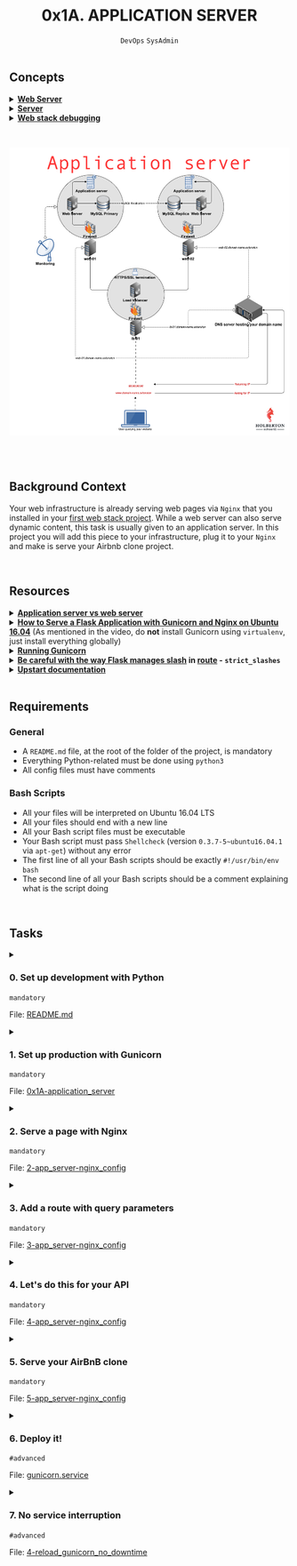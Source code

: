 <h1 align="center"><b>0x1A. APPLICATION SERVER</b></h1>
<div align="center"><code>DevOps</code> <code>SysAdmin</code></div>

<br>

## Concepts
<details>
<summary><b><a href="https://intranet.alxswe.com/concepts/17">Web Server</a></b></summary><br>


<br><p align="center">※※※※※※※※※※※※</p><br>
</details>


<details>
<summary><b><a href="https://intranet.alxswe.com/concepts/67">Server</a></b></summary><br>


<br><p align="center">※※※※※※※※※※※※</p><br>
</details>


<details>
<summary><b><a href="https://intranet.alxswe.com/concepts/68">Web stack debugging</a></b></summary><br>


<br><p align="center">※※※※※※※※※※※※</p><br>
</details>

<br><div align="center"><img src="https://github.com/codenvibes/alx-system_engineering-devops/blob/master/0x1A-application_server/images/c7d1ed0a2e10d1b4e9b3.jpg"></div><br>

<br>

## Background Context
Your web infrastructure is already serving web pages via `Nginx` that you installed in your [first web stack project](https://intranet.alxswe.com/projects/266). While a web server can also serve dynamic content, this task is usually given to an application server. In this project you will add this piece to your infrastructure, plug it to your `Nginx` and make is serve your Airbnb clone project.


<!-- <br>
<hr>
<h3><a href=>Notes</a></h3>
<hr> -->

<br>

## Resources
<details>
<summary><b><a href="https://www.nginx.com/resources/glossary/application-server-vs-web-server/">Application server vs web server</a></b></summary><br>


<br><p align="center">※※※※※※※※※※※※</p><br>
</details>


<details>
<summary><b><a href="https://www.digitalocean.com/community/tutorials/how-to-serve-flask-applications-with-gunicorn-and-nginx-on-ubuntu-16-04">How to Serve a Flask Application with Gunicorn and Nginx on Ubuntu 16.04</a></b> (As mentioned in the video, do <b>not</b> install Gunicorn using <code>virtualenv</code>, just install everything globally)</summary><br>


<br><p align="center">※※※※※※※※※※※※</p><br>
</details>


<details>
<summary><b><a href="https://docs.gunicorn.org/en/latest/run.html">Running Gunicorn</a></b></summary><br>


<br><p align="center">※※※※※※※※※※※※</p><br>
</details>


<details>
<summary><b><a href="https://werkzeug.palletsprojects.com/en/0.14.x/routing/">Be careful with the way Flask manages slash</a> in <a href="https://flask.palletsprojects.com/en/1.0.x/api/#flask.Flask.route">route</a> - <code>strict_slashes</code></b></summary><br>


<br><p align="center">※※※※※※※※※※※※</p><br>
</details>


<details>
<summary><b><a href="https://doc.ubuntu-fr.org/upstart">Upstart documentation</a></b></summary><br>


<br><p align="center">※※※※※※※※※※※※</p><br>
</details>


<!-- <br>

**man or help:**
- `` -->

<br>

## Requirements
### General
- A `README.md` file, at the root of the folder of the project, is mandatory
- Everything Python-related must be done using `python3`
- All config files must have comments

### Bash Scripts
- All your files will be interpreted on Ubuntu 16.04 LTS
- All your files should end with a new line
- All your Bash script files must be executable
- Your Bash script must pass `Shellcheck` (version `0.3.7-5~ubuntu16.04.1` via `apt-get`) without any error
- The first line of all your Bash scripts should be exactly `#!/usr/bin/env bash`
- The second line of all your Bash scripts should be a comment explaining what is the script doing

<!-- <br>

## More Info -->

<br>

## Tasks
<details>
<summary>

### 0. Set up development with Python
`mandatory`

File: [README.md]()
</summary>

Let’s serve what you built for [AirBnB clone v2 - Web framework](https://intranet.alxswe.com/projects/290) on `web-01`. This task is an exercise in setting up your development environment, which is used for testing and debugging your code before deploying it to production.

Requirements:
- Make sure that [task #3](https://intranet.alxswe.com/tasks/1372) of your [SSH project](https://intranet.alxswe.com/projects/244) is completed for `web-01`. The checker will connect to your servers.
- Install the `net-tools` package on your server: `sudo apt install -y net-tools`
- Git clone your `AirBnB_clone_v2` on your `web-01` server.
- Configure the file `web_flask/0-hello_route.py` to serve its content from the route `/airbnb-onepage/` on port `5000`.
- Your Flask application object must be named `app` (This will allow us to run and check your code).

Example:

**Window 1:**
```
ubuntu@229-web-01:~/AirBnB_clone_v2$ python3 -m web_flask.0-hello_route
 * Serving Flask app "0-hello_route" (lazy loading)
 * Environment: production
   WARNING: Do not use the development server in a production environment.
   Use a production WSGI server instead.
 * Debug mode: off
 * Running on http://0.0.0.0:5000/ (Press CTRL+C to quit)
35.231.193.217 - - [02/May/2019 22:19:42] "GET /airbnb-onepage/ HTTP/1.1" 200 -
```
**Window 2:**
```
ubuntu@229-web-01:~/AirBnB_clone_v2$ curl 127.0.0.1:5000/airbnb-onepage/
Hello HBNB!ubuntu@229-web-01:~/AirBnB_clone_v2$
```
</details>

<details>
<summary>

### 1. Set up production with Gunicorn
`mandatory`

File: [0x1A-application_server]()
</summary>

Now that you have your development environment set up, let’s get your production application server set up with `Gunicorn` on `web-01`, port `5000`. You’ll need to install `Gunicorn` and any libraries required by your application. Your `Flask` application object will serve as a [WSGI]() entry point into your application. This will be your production environment. As you can see we want the production and development of your application to use the same port, so the conditions for serving your dynamic content are the same in both environments.

Requirements:
- Install `Gunicorn` and any other libraries required by your application.
- The Flask application object should be called `app`. (This will allow us to run and check your code)
- You will serve the same content from the same route as in the previous task. You can verify that it’s working by binding a `Gunicorn` instance to localhost listening on port `5000` with your application object as the entry point.
- In order to check your code, the checker will bind a `Gunicorn` instance to port `6000`, so make sure nothing is listening on that port.

Example:

**Terminal 1:**
```
ubuntu@229-web-01:~/AirBnB_clone_v2$ gunicorn --bind 0.0.0.0:5000 web_flask.0-hello_route:app
[2019-05-03 20:47:20 +0000] [3595] [INFO] Starting gunicorn 19.9.0
[2019-05-03 20:47:20 +0000] [3595] [INFO] Listening at: http://0.0.0.0:5000 (3595)
[2019-05-03 20:47:20 +0000] [3595] [INFO] Using worker: sync
[2019-05-03 20:47:20 +0000] [3598] [INFO] Booting worker with pid: 3598
```
**Terminal 2:**
```
ubuntu@229-web-01:~$ curl 127.0.0.1:5000/airbnb-onepage/
Hello HBNB!ubuntu@229-web-01:~$
```
</details>

<details>
<summary>

### 2. Serve a page with Nginx
`mandatory`

File: [2-app_server-nginx_config]()
</summary>

Building on your work in the previous tasks, configure `Nginx` to serve your page from the route `/airbnb-onepage/`

Requirements:
- `Nginx` must serve this page both locally and on its public IP on port `80`.
- `Nginx` should proxy requests to the process listening on port `5000`.
- Include your `Nginx` config file as `2-app_server-nginx_config`.

Notes:
- In order to test this you’ll have to spin up either your production or development application server (listening on port `5000`)
- In an actual production environment the application server will be configured to start upon startup in a system initialization script. This will be covered in the advanced tasks.
- You will probably need to `reboot` your server (by using the command `$ sudo reboot`) to have Nginx publicly accessible
Example:

### On my server:
**Window 1:**
```
ubuntu@229-web-01:~/AirBnB_clone_v2$ gunicorn --bind 0.0.0.0:5000 web_flask.0-hello_route:app
[2019-05-06 20:43:57 +0000] [14026] [INFO] Starting gunicorn 19.9.0
[2019-05-06 20:43:57 +0000] [14026] [INFO] Listening at: http://0.0.0.0:5000 (14026)
[2019-05-06 20:43:57 +0000] [14026] [INFO] Using worker: sync
[2019-05-06 20:43:57 +0000] [14029] [INFO] Booting worker with pid: 14029
```
**Window 2:**
```
ubuntu@229-web-01:~/AirBnB_clone_v2$ curl 127.0.0.1/airbnb-onepage/
Hello HBNB!ubuntu@229-web-01:~/AirBnB_clone_v2$
```
### On my local terminal:
```
vagrant@ubuntu-xenial:~$ curl -sI 35.231.193.217/airbnb-onepage/
HTTP/1.1 200 OK
Server: nginx/1.10.3 (Ubuntu)
Date: Mon, 06 May 2019 20:44:55 GMT
Content-Type: text/html; charset=utf-8
Content-Length: 11
Connection: keep-alive
X-Served-By: 229-web-01

vagrant@ubuntu-xenial:~$ curl 35.231.193.217/airbnb-onepage/
Hello HBNB!vagrant@ubuntu-xenial:~$
```
</details>

<details>
<summary>

### 3. Add a route with query parameters
`mandatory`

File: [3-app_server-nginx_config]()
</summary>

Building on what you did in the previous tasks, let’s expand our web application by adding another service for `Gunicorn` to handle. In `AirBnB_clone_v2/web_flask/6-number_odd_or_even`, the route `/number_odd_or_even/<int:n>` should already be defined to render a page telling you whether an integer is odd or even. You’ll need to configure `Nginx` to proxy HTTP requests to the route `/airbnb-dynamic/number_odd_or_even/(any integer)` to a `Gunicorn` instance listening on port `5001`. The key to this exercise is getting `Nginx` configured to proxy requests to processes listening on two different ports. You are not expected to keep your application server processes running. If you want to know how to run multiple instances of `Gunicorn` without having multiple terminals open, see tips below.

Requirements:
- `Nginx` must serve this page both locally and on its public IP on port `80`.
- `Nginx` should proxy requests to the route `/airbnb-dynamic/number_odd_or_even/(any integer)` the process listening on port `5001`.
- Include your `Nginx` config file as `3-app_server-nginx_config`.

Tips:
- Check out these articles/docs for clues on how to configure `Nginx`: [Understanding Nginx Server and Location Block Selection Algorithms](https://www.digitalocean.com/community/tutorials/understanding-nginx-server-and-location-block-selection-algorithms#matching-location-blocks), [Understanding Nginx Location Blocks Rewrite Rules](http://blog.pixelastic.com/2013/09/27/understanding-nginx-location-blocks-rewrite-rules/), [Nginx Reverse Proxy](https://docs.nginx.com/nginx/admin-guide/web-server/reverse-proxy/#).
- In order to spin up a `Gunicorn` instance as a detached process you can use the terminal multiplexer utility `tmux`. Enter the command `tmux new-session -d 'gunicorn --bind 0.0.0.0:5001 web_flask.6-number_odd_or_even:app'` and if successful you should see no output to the screen. You can verify that the process has been created by running `pgrep gunicorn` to see its PID. Once you’re ready to end the process you can either run `tmux a` to reattach to the processes, or you can run `kill <PID>` to terminate the background process by ID.
Example:

**Terminal 1:**
```
ubuntu@229-web-01:~/AirBnB_clone_v2$ tmux new-session -d 'gunicorn --bind 0.0.0.0:5000 web_flask.0-hello_route:app'
ubuntu@229-web-01:~/AirBnB_clone_v2$ pgrep gunicorn
1661
1665
ubuntu@229-web-01:~/AirBnB_clone_v2$ tmux new-session -d 'gunicorn --bind 0.0.0.0:5001 web_flask.6-number_odd_or_even:app'
ubuntu@229-web-01:~/AirBnB_clone_v2$ pgrep gunicorn
1661
1665
1684
1688

ubuntu@229-web-01:~/AirBnB_clone_v2$ curl 127.0.0.1:5000/airbnb-onepage/
Hello HBNB!ubuntu@229-web-01:~/AirBnB_clone_v2$

ubuntu@229-web-01:~/AirBnB_clone_v2$ curl 127.0.0.1:5001/number_odd_or_even/6
<!DOCTYPE html>
<HTML lang="en">
  <HEAD>
    <TITLE>HBNB</TITLE>
  </HEAD>
  <BODY><H1>Number: 6 is even</H1></BODY>
</HTML>ubuntu@229-web-01:~/AirBnB_clone_v2
ubuntu@229-web-01:~$ 
ubuntu@229-web-01:~/AirBnB_clone_v2$ curl 127.0.0.1/airbnb-dynamic/number_odd_or_even/5
<!DOCTYPE html>
<HTML lang="en">
  <HEAD>
    <TITLE>HBNB</TITLE>
  </HEAD>
  <BODY><H1>Number: 5 is odd</H1></BODY>
</HTML>ubuntu@229-web-01:~/AirBnB_clone_v2$
```
**Local machine:**
```
vagrant@ubuntu-xenial:~$ curl 35.231.193.217/airbnb-dynamic/number_odd_or_even/6<!DOCTYPE html>
<HTML lang="en">
  <HEAD>
    <TITLE>HBNB</TITLE>
  </HEAD>
  <BODY><H1>Number: 6 is even</H1></BODY>
</HTML>vagrant@ubuntu-xenial:~$
```
</details>

<details>
<summary>

### 4. Let's do this for your API
`mandatory`

File: [4-app_server-nginx_config]()
</summary>

Let’s serve what you built for [AirBnB clone v3 - RESTful API](https://intranet.alxswe.com/rltoken/QXJ9ryafcRfd_cARiugRiQ) on `web-01`.

Requirements:
- Git clone your `AirBnB_clone_v3`
- Setup `Nginx` so that the route `/api/` points to a `Gunicorn` instance listening on port `5002`
- `Nginx` must serve this page both locally and on its public IP on port `80`
- To test your setup you should bind `Gunicorn` to `api/v1/app.py`
- It may be helpful to import your data (and environment variables) from [this project](https://intranet.alxswe.com/projects/289)
- Upload your `Nginx` config file as `4-app_server-nginx_config`

Example:

**Terminal 1:**
```
ubuntu@229-web-01:~/AirBnB_clone_v3$ tmux new-session -d 'gunicorn --bind 0.0.0.0:5002 api.v1.app:app'
ubuntu@229-web-01:~/AirBnB_clone_v3$ curl 127.0.0.1:5002/api/v1/states
[{"__class__":"State","created_at":"2019-05-10T00:39:27.032802","id":"7512f664-4951-4231-8de9-b18d940cc912","name":"California","updated_at":"2019-05-10T00:39:27.032965"},{"__class__":"State","created_at":"2019-05-10T00:39:36.021219","id":"b25625c8-8a7a-4c1f-8afc-257bf9f76bc8","name":"Arizona","updated_at":"2019-05-10T00:39:36.021281"}]
ubuntu@229-web-01:~/AirBnB_clone_v3$
ubuntu@229-web-01:~/AirBnB_clone_v3$ curl 127.0.0.1/api/v1/states
[{"__class__":"State","created_at":"2019-05-10T00:39:27.032802","id":"7512f664-4951-4231-8de9-b18d940cc912","name":"California","updated_at":"2019-05-10T00:39:27.032965"},{"__class__":"State","created_at":"2019-05-10T00:39:36.021219","id":"b25625c8-8a7a-4c1f-8afc-257bf9f76bc8","name":"Arizona","updated_at":"2019-05-10T00:39:36.021281"}]
ubuntu@229-web-01:~/AirBnB_clone_v3$
```
**Local Terminal:**
```
vagrant@ubuntu-xenial:~$ curl 35.231.193.217/api/v1/states
[{"__class__":"State","created_at":"2019-05-10T00:39:27.032802","id":"7512f664-4951-4231-8de9-b18d940cc912","name":"California","updated_at":"2019-05-10T00:39:27.032965"},{"__class__":"State","created_at":"2019-05-10T00:39:36.021219","id":"b25625c8-8a7a-4c1f-8afc-257bf9f76bc8","name":"Arizona","updated_at":"2019-05-10T00:39:36.021281"}]
vagrant@ubuntu-xenial:~$
```
</details>

<details>
<summary>

### 5. Serve your AirBnB clone
`mandatory`

File: [5-app_server-nginx_config]()
</summary>

Let’s serve what you built for [AirBnB clone - Web dynamic](https://intranet.alxswe.com/rltoken/RxqcMPx7OaDUPPtQfGJDUg) on `web-01`.

Requirements:
- Git clone your `AirBnB_clone_v4`
- Your `Gunicorn` instance should serve content from `web_dynamic/2-hbnb.py` on port `5003`
- Setup `Nginx` so that the route / points to your `Gunicorn` instance
- Setup `Nginx` so that it properly serves the static assets found in `web_dynamic/static/` (this is essential for your page to render properly)
- For your website to be fully functional, you will need to reconfigure `web_dynamic/static/scripts/2-hbnb.js` to the correct IP
- `Nginx` must serve this page both locally and on its public IP and port `5003`
- Make sure to pull up your Developer Tools on your favorite browser to verify that you have no errors
- Upload your `Nginx` config as `5-app_server-nginx_config`

After loading, your website should look like this:


</details>

<details>
<summary>

### 6. Deploy it!
`#advanced`

File: [gunicorn.service]()
</summary>

Once you’ve got your application server configured, you want to set it up to run by default when Linux is booted. This way when your server inevitably requires downtime (you have to shut it down or restart it for one reason or another), your `Gunicorn` process(es) will start up as part of the system initialization process, freeing you from having to manually restart them. For this we will use `systemd`. You can read more about `systemd` in the documentation posted at the top of this project but to put it succinctly, it is a system initialization daemon for the Linux OS (amongst other things). For this task you will write a `systemd` script which will start your application server for you. As mentioned in the video at the top of the project, you do not need to create a Unix socket to bind the process to.

**Requirements:**
- Write a `systemd` script which starts a `Gunicorn` process to serve the same content as the previous task (`web_dynamic/2-hbnb.py`)
- The `Gunicorn` process should spawn 3 worker processes
- The process should log errors in `/tmp/airbnb-error.log`
- The process should log access in `/tmp/airbnb-access.log`
- The process should be bound to port `5003`
- Your systemd script should be stored in the appropriate directory on web-01
- Make sure that you start the systemd service and leave it running
- Upload gunicorn.service to GitHub
```
bob@dylan:~$ curl -s 127.0.0.1:5003/2-hbnb | tail -5
    </div>
    <footer>
      <p>Holberton School</p>
    </footer>
  </body>
</html>
bob@dylan:~$ 
bob@dylan:~$ curl -s 12.13.14.15/ | tail -5
    </div>
    <footer>
      <p>Holberton School</p>
    </footer>
  </body>
</html>
bob@dylan:~$ 
```
</details>

<details>
<summary>

### 7. No service interruption
`#advanced`

File: [4-reload_gunicorn_no_downtime]()
</summary>


</details>

